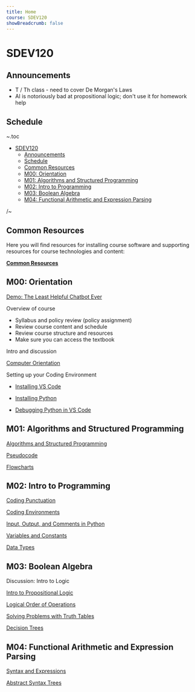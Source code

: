 ```yaml
---
title: Home
course: SDEV120
showBreadcrumb: false
---
```


# SDEV120

## Announcements

- T / Th class - need to cover De Morgan's Laws
- AI is notoriously bad at propositional logic; don't use it for homework help

## Schedule

~.toc

- [SDEV120](#sdev120)
  - [Announcements](#announcements)
  - [Schedule](#schedule)
  - [Common Resources](#common-resources)
  - [M00: Orientation](#m00-orientation)
  - [M01: Algorithms and Structured Programming](#m01-algorithms-and-structured-programming)
  - [M02: Intro to Programming](#m02-intro-to-programming)
  - [M03: Boolean Algebra](#m03-boolean-algebra)
  - [M04: Functional Arithmetic and Expression Parsing](#m04-functional-arithmetic-and-expression-parsing)

/~

## Common Resources

Here you will find resources for installing course software and supporting resources for course technologies and content:

**[Common Resources](../common/index.html)**

## M00: Orientation

[Demo: The Least Helpful Chatbot Ever](https://github.com/mpjovanovich/openai_playground/blob/main/custom_chatbot.py)

Overview of course

- Syllabus and policy review (policy assignment)
- Review course content and schedule
- Review course structure and resources
- Make sure you can access the textbook

Intro and discussion

[Computer Orientation](../common/computer_orientation.html?course=SDEV120)

Setting up your Coding Environment

- [Installing VS Code](../common/installing_vs_code.html?course=SDEV120)

- [Installing Python](../common/installing_python.html?course=SDEV120)

- [Debugging Python in VS Code](../common/vs_code_debugging.html?course=SDEV120)

## M01: Algorithms and Structured Programming

[Algorithms and Structured Programming](algorithms.html)

[Pseudocode](pseudocode.html)

[Flowcharts](flowcharts.html)

## M02: Intro to Programming

[Coding Punctuation](../common/coding_punctuation.html?course=SDEV120)

[Coding Environments](coding_environments.html)

[Input, Output, and Comments in Python](input_output_comments_python.html)

[Variables and Constants](variables_and_constants.html)

[Data Types](data_types.html)

## M03: Boolean Algebra

Discussion: Intro to Logic

<!--

SOLUTIONS:

Tips:

- Start by picking a character and assuming they're telling the truth.
- Eliminate roles as they are taken.
- If you hit a logical contradiction then try the next character, assuming that he/she is telling the truth.
- Continue until you find an answer without contradictions.

1)

Assume J = True

J = Kni, B = Spy, G = Kna

If you were to ask G, he would not actually tell you what he told you that he would tell you... he knows he's lying. So this answer is logically consistent.

2)

Assume B = T

J = Kna, B = Kni, G = Spy

3)

Assume Ely = T

Ely = Kni, B = Spy, Ell = Knave

-->

[Intro to Propositional Logic](intro_to_propositional_logic.html)

[Logical Order of Operations](logical_order_of_operations.html)

[Solving Problems with Truth Tables](solving_problems_with_truth_tables.html)

[Decision Trees](decision_tree.html)

## M04: Functional Arithmetic and Expression Parsing

[Syntax and Expressions](syntax_expressions.html)

[Abstract Syntax Trees](abstract_syntax_trees.html)

<!-- ## M03: Logic Gates and Circuits

[Logic Gates and Circuits](logic_gates.html) -->

<!-- ## M06: System Modeling

[Software Development Life Cycle](sdlc.html)

[Unified Modeling Language (UML)](uml.html) -->

<!-- ## Midterm Study

[Midterm Study Guide](midterm_study_guide.html) -->

<!-- ## M07: Selection Structures

[Selection Structures](selection.html) -->

<!-- ## M08: Repetition

[Loops](loops.html) -->

<!-- ## M09: Data Representation and Encoding

[Intro to Computer Numbering Systems](intro_to_numbering_systems.html)

[Converting Between Bases](numbering_conversions.html)

[Applications for Binary and Hexadecimal](binary_hex_applications.html)

[Metric System for Computing](metric_system.html)

[Numeric Data Types](numeric_data_types.html)

[Text Data Types](text_data_types.html) -->

<!-- ## M10: Programming Paradigms

[Turing and Computability](turing_computability.html)

[Von Neumann Architecture](von_neumann.html)

[Evolution of Computing](evolution_of_computing.html)

[Evolution of Programming](evolution_of_programming.html) -->

<!-- ## Overflow Topics

[Overview of Artificial Intelligence](ai_overview.html) -->

<!-- ## Final Study

[Final Study Guide](final_study_guide.html) -->
